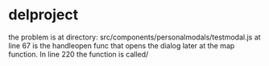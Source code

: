 # delproject
the problem is at directory: src/components/personalmodals/testmodal.js
at line 67 is the handleopen func that opens the dialog later at the map function.
In line 220 the function is called/

